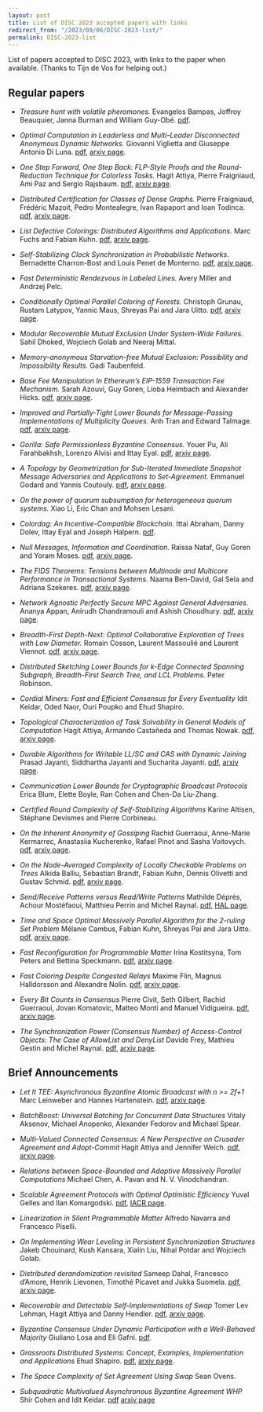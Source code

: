 ```yaml
---
layout: post
title: List of DISC 2023 accepted papers with links
redirect_from: "/2023/09/06/DISC-2023-list/"
permalink: DISC-2023-list
---
```


List of papers accepted to DISC 2023, with links to the paper when available.
(Thanks to Tijn de Vos for helping out.)

## Regular papers

* *Treasure hunt with volatile pheromones.* 
Evangelos Bampas, Joffroy Beauquier, Janna Burman and William Guy-Obé.
[pdf](https://hal.science/hal-04177364v1/document).

* *Optimal Computation in Leaderless and Multi-Leader Disconnected Anonymous Dynamic Networks.* 
Giovanni Viglietta and Giuseppe Antonio Di Luna.
[pdf](https://arxiv.org/pdf/2207.08061.pdf),
[arxiv page](https://arxiv.org/abs/2207.08061).
 
* *One Step Forward, One Step Back: FLP-Style Proofs and the Round-Reduction Technique for Colorless Tasks.* 
Hagit Attiya, Pierre Fraigniaud, Ami Paz and Sergio Rajsbaum.
[pdf](https://arxiv.org/pdf/2308.04213.pdf),
[arxiv page](https://arxiv.org/abs/2308.04213). 

* *Distributed Certification for Classes of Dense Graphs.* 
Pierre Fraigniaud, Frédéric Mazoit, Pedro Montealegre, Ivan Rapaport and Ioan Todinca.
[pdf](https://arxiv.org/pdf/2307.14292.pdf),
[arxiv page](https://arxiv.org/abs/2307.14292).
 
* *List Defective Colorings: Distributed Algorithms and Applications.* 
Marc Fuchs and Fabian Kuhn.
[pdf](https://arxiv.org/pdf/2304.09666.pdf),
[arxiv page](https://arxiv.org/abs/2304.09666).
 
* *Self-Stabilizing Clock Synchronization in Probabilistic Networks.* 
Bernadette Charron-Bost and Louis Penet de Monterno.
[pdf](https://arxiv.org/pdf/2207.06243.pdf),
[arxiv page](https://arxiv.org/abs/2207.06243).
 
* *Fast Deterministic Rendezvous in Labeled Lines.* 
Avery Miller and Andrzej Pelc.
 
* *Conditionally Optimal Parallel Coloring of Forests.* 
Christoph Grunau, Rustam Latypov, Yannic Maus, Shreyas Pai and Jara Uitto.
[pdf](https://arxiv.org/pdf/2308.00355.pdf),
[arxiv page](https://arxiv.org/abs/2308.00355). 

* *Modular Recoverable Mutual Exclusion Under System-Wide Failures.* 
Sahil Dhoked, Wojciech Golab and Neeraj Mittal.

* *Memory-anonymous Starvation-free Mutual Exclusion: Possibility and Impossibility Results.* 
Gadi Taubenfeld.
 
* *Base Fee Manipulation In Ethereum’s EIP-1559 Transaction Fee Mechanism.* 
Sarah Azouvi, Guy Goren, Lioba Heimbach and Alexander Hicks.
[pdf](https://arxiv.org/pdf/2304.11478.pdf),
[arxiv page](https://arxiv.org/abs/2304.11478).
 
* *Improved and Partially-Tight Lower Bounds for Message-Passing Implementations of Multiplicity Queues.* 
Anh Tran and Edward Talmage.
[pdf](https://arxiv.org/pdf/2305.11286.pdf),
[arxiv page](https://arxiv.org/abs/2305.11286).
 
* *Gorilla: Safe Permissionless Byzantine Consensus.* 
Youer Pu, Ali Farahbakhsh, Lorenzo Alvisi and Ittay Eyal.
[pdf](https://arxiv.org/pdf/2308.04080.pdf),
[arxiv page](https://arxiv.org/abs/2308.04080).
 
* *A Topology by Geometrization for Sub-Iterated Immediate Snapshot Message Adversaries and Applications to Set-Agreement.* Emmanuel Godard and Yannis Coutouly.
[pdf](https://arxiv.org/pdf/2304.05486.pdf),
[arxiv page](https://arxiv.org/abs/2304.05486).

* *On the power of quorum subsumption for heterogeneous quorum systems.* 
Xiao Li, Eric Chan and Mohsen Lesani.
 
* *Colordag: An Incentive-Compatible Blockchain.* 
Ittai Abraham, Danny Dolev, Ittay Eyal and Joseph Halpern.
[pdf](https://eprint.iacr.org/2022/308.pdf).
 
* *Null Messages, Information and Coordination.* 
Raïssa Nataf, Guy Goren and Yoram Moses.
[pdf](https://arxiv.org/pdf/2208.10866.pdf),
[arxiv page](https://arxiv.org/abs/2208.10866).
 
* *The FIDS Theorems: Tensions between Multinode and Multicore Performance in Transactional Systems.* 
Naama Ben-David, Gal Sela and Adriana Szekeres.
[pdf](https://arxiv.org/pdf/2308.03919.pdf),
[arxiv page](https://arxiv.org/abs/2308.03919).
 
* *Network Agnostic Perfectly Secure MPC Against General Adversaries.* 
Ananya Appan, Anirudh Chandramouli and Ashish Choudhury.
[pdf](https://arxiv.org/pdf/2208.06223.pdf),
[arxiv page](https://arxiv.org/abs/2208.06223).
 
* *Breadth-First Depth-Next: Optimal Collaborative Exploration of Trees with Low Diameter.* 
Romain Cosson, Laurent Massoulié and Laurent Viennot.
[pdf](https://arxiv.org/pdf/2301.13307.pdf),
[arxiv page](https://arxiv.org/abs/2301.13307).
 
* *Distributed Sketching Lower Bounds for k-Edge Connected Spanning Subgraph, Breadth-First Search Tree, and LCL Problems.* 
Peter Robinson.

* *Cordial Miners: Fast and Efficient Consensus for Every Eventuality*
Idit Keidar, Oded Naor, Ouri Poupko and Ehud Shapiro.

* *Topological Characterization of Task Solvability in General Models of Computation*
Hagit Attiya, Armando Castañeda and Thomas Nowak.
[pdf](https://arxiv.org/pdf/2301.13837.pdf), 
[arxiv page](https://arxiv.org/abs/2301.13837).

* *Durable Algorithms for Writable LL/SC and CAS with Dynamic Joining*
Prasad Jayanti, Siddhartha Jayanti and Sucharita Jayanti.
[pdf](https://arxiv.org/pdf/2302.00135.pdf), 
[arxiv page](https://arxiv.org/abs/2302.00135).

* *Communication Lower Bounds for Cryptographic Broadcast Protocols*
Erica Blum, Elette Boyle, Ran Cohen and Chen-Da Liu-Zhang.

* *Certified Round Complexity of Self-Stabilizing Algorithms*
Karine Altisen, Stéphane Devismes and Pierre Corbineau.

* *On the Inherent Anonymity of Gossiping*
Rachid Guerraoui, Anne-Marie Kermarrec, Anastasiia Kucherenko, Rafael Pinot and Sasha Voitovych.
[pdf](https://arxiv.org/pdf/2308.02477.pdf), 
[arxiv page](https://arxiv.org/abs/2308.02477).

* *On the Node-Averaged Complexity of Locally Checkable Problems on Trees*
Alkida Balliu, Sebastian Brandt, Fabian Kuhn, Dennis Olivetti and Gustav Schmid.
[pdf](https://arxiv.org/pdf/2308.04251.pdf), 
[arxiv page](https://arxiv.org/abs/2308.04251).

* *Send/Receive Patterns versus Read/Write Patterns*
Mathilde Déprés, Achour Mostéfaoui, Matthieu Perrin and Michel Raynal.
[pdf](https://hal.science/hal-04087447/document), 
[HAL page](https://hal.science/hal-04087447).

* *Time and Space Optimal Massively Parallel Algorithm for the 2-ruling Set Problem*
Mélanie Cambus, Fabian Kuhn, Shreyas Pai and Jara Uitto.
[pdf](https://arxiv.org/pdf/2306.00432.pdf), 
[arxiv page](https://arxiv.org/abs/2306.00432).

* *Fast Reconfiguration for Programmable Matter*
Irina Kostitsyna, Tom Peters and Bettina Speckmann.
[pdf](https://arxiv.org/pdf/2202.11663.pdf), 
[arxiv page](https://arxiv.org/abs/2202.11663).

* *Fast Coloring Despite Congested Relays*
Maxime Flin, Magnus Halldorsson and Alexandre Nolin.
[pdf](https://arxiv.org/pdf/2308.01359.pdf), 
[arxiv page](https://arxiv.org/abs/2308.01359).

* *Every Bit Counts in Consensus*
Pierre Civit, Seth Gilbert, Rachid Guerraoui, Jovan Komatovic, Matteo Monti and Manuel Vidigueira.
[pdf](https://arxiv.org/pdf/2306.00431.pdf), 
[arxiv page](https://arxiv.org/abs/2306.00431).

* *The Synchronization Power (Consensus Number) of Access-Control Objects: The Case of AllowList and DenyList*
Davide Frey, Mathieu Gestin and Michel Raynal.
[pdf](https://arxiv.org/pdf/2302.06344.pdf), 
[arxiv page](https://arxiv.org/abs/2302.06344).


## Brief Announcements

* *Let It TEE: Asynchronous Byzantine Atomic Broadcast with n >= 2f+1*
Marc Leinweber and Hannes Hartenstein.
[pdf](https://arxiv.org/pdf/2305.06123.pdf), 
[arxiv page](https://arxiv.org/abs/2305.06123).

* *BatchBoost: Universal Batching for Concurrent Data Structures*
Vitaly Aksenov, Michael Anopenko, Alexander Fedorov and Michael Spear.

* *Multi-Valued Connected Consensus: A New Perspective on Crusader Agreement and Adopt-Commit*
Hagit Attiya and Jennifer Welch.
[pdf](https://arxiv.org/pdf/2308.04646.pdf), 
[arxiv page](https://arxiv.org/abs/2308.04646).

* *Relations between Space-Bounded and Adaptive Massively Parallel Computations* 
Michael Chen, A. Pavan and N. V. Vinodchandran.

* *Scalable Agreement Protocols with Optimal Optimistic Efficiency*
Yuval Gelles and Ilan Komargodski.
[pdf](https://eprint.iacr.org/2023/751.pdf), 
[IACR page](https://eprint.iacr.org/2023/751).

* *Linearization in Silent Programmable Matter*
Alfredo Navarra and Francesco Piselli.

* *On Implementing Wear Leveling in Persistent Synchronization Structures* 
Jakeb Chouinard, Kush Kansara, Xialin Liu, Nihal Potdar and Wojciech Golab.

* *Distributed derandomization revisited*
Sameep Dahal, Francesco d’Amore, Henrik Lievonen, Timothé Picavet and Jukka Suomela.
[pdf](https://arxiv.org/pdf/2305.07351.pdf), 
[arxiv page](https://arxiv.org/abs/2305.07351).

* *Recoverable and Detectable Self-Implementations of Swap*
Tomer Lev Lehman, Hagit Attiya and Danny Hendler.
[pdf](https://arxiv.org/pdf/2308.03485.pdf), 
[arxiv page](https://arxiv.org/abs/2308.03485).

* *Byzantine Consensus Under Dynamic Participation with a Well-Behaved Majority*
Giuliano Losa and Eli Gafni.
[pdf](https://losa.fr/dynamic-consensus/brief-extended.pdf).

* *Grassroots Distributed Systems: Concept, Examples, Implementation and Applications*
Ehud Shapiro.
[pdf](https://arxiv.org/pdf/2301.04391.pdf), 
[arxiv page](https://arxiv.org/abs/2301.04391).

* *The Space Complexity of Set Agreement Using Swap* 
Sean Ovens.

* *Subquadratic Multivalued Asynchronous Byzantine Agreement WHP*
Shir Cohen and Idit Keidar.
[pdf](https://arxiv.org/pdf/2308.02927.pdf)
[arxiv page](https://arxiv.org/abs/2308.02927)





